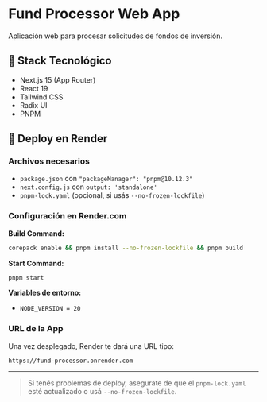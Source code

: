 # Fund Processor Web App

Aplicación web para procesar solicitudes de fondos de inversión.

## 🧱 Stack Tecnológico

- Next.js 15 (App Router)
- React 19
- Tailwind CSS
- Radix UI
- PNPM

## 🚀 Deploy en Render

### Archivos necesarios

- `package.json` con `"packageManager": "pnpm@10.12.3"`
- `next.config.js` con `output: 'standalone'`
- `pnpm-lock.yaml` (opcional, si usás `--no-frozen-lockfile`)

### Configuración en Render.com

**Build Command:**

```bash
corepack enable && pnpm install --no-frozen-lockfile && pnpm build
```

**Start Command:**

```bash
pnpm start
```

**Variables de entorno:**

- `NODE_VERSION = 20`

### URL de la App

Una vez desplegado, Render te dará una URL tipo:

```
https://fund-processor.onrender.com
```

---

> Si tenés problemas de deploy, asegurate de que el `pnpm-lock.yaml` esté actualizado o usá `--no-frozen-lockfile`.